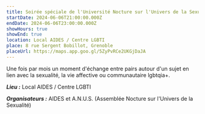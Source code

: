 ```yaml
---
title: Soirée spéciale de l'Université Nocture sur l'Univers de la Sexualité
startDate: 2024-06-06T21:00:00.000Z
endDate: 2024-06-06T23:00:00.000Z
showHours: true
showEnd: true
location: Local AIDES / Centre LGBTI
place: 8 rue Sergent Bobillot, Grenoble
placeUrl: https://maps.app.goo.gl/5ZyPvRCe2UKGjDaJA
---
```




Une fois par mois un moment d'échange entre pairs autour d'un sujet en lien avec la sexualité, la vie affective ou communautaire lgbtqia+.

***Lieu :*** Local AIDES / Centre LGBTI



***Organisateurs :*** AIDES et A.N.U.S. (Assemblée Nocture sur l'Univers de la Sexualité)



